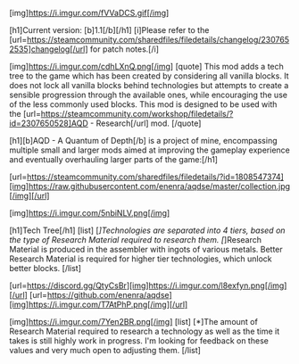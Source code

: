 [img]https://i.imgur.com/fVVaDCS.gif[/img]

[h1]Current version: [b]1.1[/b][/h1]
[i]Please refer to the [url=https://steamcommunity.com/sharedfiles/filedetails/changelog/2307652535]changelog[/url] for patch notes.[/i]

[img]https://i.imgur.com/cdhLXnQ.png[/img]
[quote]
This mod adds a tech tree to the game which has been created by considering all vanilla blocks. It does not lock all vanilla blocks behind technologies but attempts to create a sensible progression through the available ones, while encouraging the use of the less commonly used blocks. This mod is designed to be used with the [url=https://steamcommunity.com/workshop/filedetails/?id=2307650528]AQD - Research[/url] mod.
[/quote]

[h1][b]AQD - A Quantum of Depth[/b] is a project of mine, encompassing multiple small and larger mods aimed at improving the gameplay experience and eventually overhauling larger parts of the game:[/h1]

[url=https://steamcommunity.com/sharedfiles/filedetails/?id=1808547374][img]https://raw.githubusercontent.com/enenra/aqdse/master/collection.jpg[/img][/url]


[img]https://i.imgur.com/5nbiNLV.png[/img]

[h1]Tech Tree[/h1]
[list]
[*]Technologies are separated into 4 tiers, based on the type of Research Material required to research them.
[*]Research Material is produced in the assembler with ingots of various metals. Better Research Material is required for higher tier technologies, which unlock better blocks.
[/list]


[url=https://discord.gg/QtyCsBr][img]https://i.imgur.com/l8exfyn.png[/img][/url]
[url=https://github.com/enenra/aqdse][img]https://i.imgur.com/T7AtPhP.png[/img][/url]

[img]https://i.imgur.com/7Yen2BR.png[/img]
[list]
[*]The amount of Research Material required to research a technology as well as the time it takes is still highly work in progress. I'm looking for feedback on these values and very much open to adjusting them.
[/list]